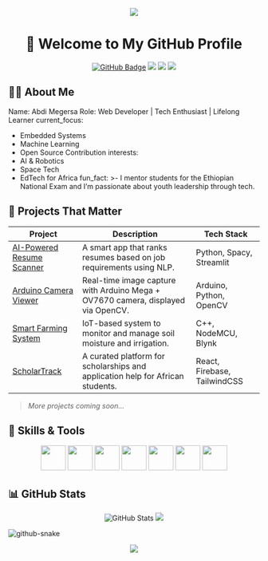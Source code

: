 <p align="center">
  <img src="https://capsule-render.vercel.app/api?text=Hi%20There,%20I'm%20Abdi!&animation=fadeIn&type=waving&color=gradient&height=200&section=header"/>
</p>

<h1 align="center">👋 Welcome to My GitHub Profile</h1>

<p align="center">
  <a href="https://github.com/Hope0351"><img src="https://img.shields.io/github/followers/Hope0351?label=Followers&style=social" alt="GitHub Badge"></a>
  <a href="mailto:abdimegersa02@gmail.com"><img src="https://img.shields.io/badge/Email-D14836?style=flat&logo=gmail&logoColor=white"/></a>
  <a href="https://www.linkedin.com/in/abdi-megersa/"><img src="https://img.shields.io/badge/LinkedIn-0077B5?style=flat&logo=linkedin&logoColor=white"/></a>
  <a href="https://twitter.com/yourhandle"><img src="https://img.shields.io/badge/Twitter-1DA1F2?style=flat&logo=twitter&logoColor=white"/></a>
</p>

 

## 🧑‍💼 About Me

Name: Abdi Megersa
Role: Web Developer | Tech Enthusiast | Lifelong Learner
current_focus: 
  - Embedded Systems
  - Machine Learning
  - Open Source Contribution
interests:
  - AI & Robotics
  - Space Tech
  - EdTech for Africa
fun_fact: >-
  I mentor students for the Ethiopian National Exam and I’m passionate about youth leadership through tech.
 

## 🚀 Projects That Matter

| Project                                                                    | Description                                                                      | Tech Stack                   |
| -------------------------------------------------------------------------- | -------------------------------------------------------------------------------- | ---------------------------- |
| [AI-Powered Resume Scanner](https://github.com/Hope0351/resume-scanner)    | A smart app that ranks resumes based on job requirements using NLP.              | Python, Spacy, Streamlit     |
| [Arduino Camera Viewer](https://github.com/Hope0351/arduino-camera-viewer) | Real-time image capture with Arduino Mega + OV7670 camera, displayed via OpenCV. | Arduino, Python, OpenCV      |
| [Smart Farming System](https://github.com/Hope0351/smart-farm)             | IoT-based system to monitor and manage soil moisture and irrigation.             | C++, NodeMCU, Blynk          |
| [ScholarTrack](https://github.com/Hope0351/scholartrack)                   | A curated platform for scholarships and application help for African students.   | React, Firebase, TailwindCSS |

> *More projects coming soon...*

 

## 💼 Skills & Tools

<p align="center">
  <img src="https://cdn.jsdelivr.net/gh/devicons/devicon/icons/python/python-original.svg" width="50" height="50"/>
  <img src="https://cdn.jsdelivr.net/gh/devicons/devicon/icons/c/c-original.svg" width="50" height="50"/>
  <img src="https://cdn.jsdelivr.net/gh/devicons/devicon/icons/arduino/arduino-original.svg" width="50" height="50"/>
  <img src="https://cdn.jsdelivr.net/gh/devicons/devicon/icons/github/github-original.svg" width="50" height="50"/>
  <img src="https://cdn.jsdelivr.net/gh/devicons/devicon/icons/linux/linux-original.svg" width="50" height="50"/>
  <img src="https://cdn.jsdelivr.net/gh/devicons/devicon/icons/html5/html5-original.svg" width="50" height="50"/>
  <img src="https://cdn.jsdelivr.net/gh/devicons/devicon/icons/javascript/javascript-original.svg" width="50" height="50"/>
</p>

 

## 📊 GitHub Stats

<p align="center">
  <img src="https://github-readme-stats.vercel.app/api?username=Hope0351&show_icons=true&theme=radical" alt="GitHub Stats"/>
  <img src="https://github-readme-stats.vercel.app/api/top-langs/?username=Hope0351&layout=compact&theme=radical"/>
</p>
<picture>
  <source media="(prefers-color-scheme: dark)" srcset="https://raw.githubusercontent.com/tobiasmeyhoefer/tobiasmeyhoefer/output/github-snake-dark.svg" />
  <source media="(prefers-color-scheme: light)" srcset="https://raw.githubusercontent.com/tobiasmeyhoefer/tobiasmeyhoefer/output/github-snake.svg" />
  <img alt="github-snake" src="https://raw.githubusercontent.com/tobiasmeyhoefer/tobiasmeyhoefer/output/github-snake.svg" />
</picture>
<p align="center">
  <img src="https://capsule-render.vercel.app/api?text=Thanks%20for%20visiting!&animation=fadeIn&type=waving&color=gradient&height=120&section=footer"/>
</p>
 
